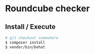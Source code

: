 # Roundcube checker

## Install / Execute

```bash
# git checkout somewhere
$ composer install
$ vendor/bin/behat
```